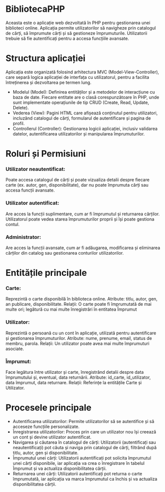 # BibliotecaPHP
Aceasta este o aplicație web dezvoltată în PHP pentru gestionarea unei biblioteci online. Aplicația permite utilizatorilor să navigheze prin catalogul de cărți, să împrumute cărți și să gestioneze împrumuturile. Utilizatorii trebuie să fie autentificați pentru a accesa funcțiile avansate.

# Structura aplicației
Aplicația este organizată folosind arhitectura MVC (Model-View-Controller), care separă logica aplicației de interfața cu utilizatorul, pentru a facilita întreținerea și dezvoltarea pe termen lung.

- Modelul (Model): Definirea entităților și a metodelor de interacțiune cu baza de date. Fiecare entitate are o clasă corespunzătoare în PHP, unde sunt implementate operațiunile de tip CRUD (Create, Read, Update, Delete).
- Vederea (View): Pagini HTML care afișează conținutul pentru utilizatori, incluzând catalogul de cărți, formularul de autentificare și pagina de profil.
- Controllerul (Controller): Gestionarea logicii aplicației, inclusiv validarea datelor, autentificarea utilizatorilor și manipularea împrumuturilor.

# Roluri și Permisiuni
 ### Utilizator neautentificat: 
 Poate accesa catalogul de cărți și poate vizualiza detalii despre fiecare carte (ex. autor, gen, disponibilitate), dar nu poate împrumuta cărți sau accesa funcții avansate.
 ### Utilizator autentificat: 
 Are acces la funcții suplimentare, cum ar fi împrumutul și returnarea cărților. Utilizatorul poate vedea starea împrumuturilor proprii și își poate gestiona contul.
 ### Administrator: 
 Are acces la funcții avansate, cum ar fi adăugarea, modificarea și eliminarea cărților din catalog sau gestionarea conturilor utilizatorilor.
 
# Entitățile principale
 ### Carte: 
 Reprezintă o carte disponibilă în biblioteca online.
 Atribute: titlu, autor, gen, an publicare, disponibilitate.
 Relații: O carte poate fi împrumutată de mai multe ori; legătură cu mai multe înregistrări în entitatea Împrumut
 
 ### Utilizator: 
 Reprezintă o persoană cu un cont în aplicație, utilizată pentru autentificare și gestionarea împrumuturilor.
Atribute: nume, prenume, email, status de membru, parola.
Relații: Un utilizator poate avea mai multe împrumuturi asociate.

 ### Împrumut: 
 Face legătura între utilizator și carte, înregistrând detalii despre data împrumutului și, eventual, data returnării.
Atribute: id_carte, id_utilizator, data împrumut, data returnare.
Relații: Referințe la entitățile Carte și Utilizator.

# Procesele principale
- Autentificarea utilizatorilor: Permite utilizatorilor să se autentifice și să acceseze funcțiile personalizate.
- Înregistrarea utilizatorilor: Proces prin care un utilizator nou își creează un cont și devine utilizator autentificat.
- Navigarea și căutarea în catalogul de cărți: Utilizatorii (autentificați sau neautentificați) pot căuta și naviga prin catalogul de cărți, filtrând după titlu, autor, gen și disponibilitate.
- Împrumutul unei cărți: Utilizatorii autentificați pot solicita împrumutul unei cărți disponibile, iar aplicația va crea o înregistrare în tabelul Împrumut și va actualiza disponibilitatea cărții.
- Returnarea unei cărți: Utilizatorii autentificați pot returna o carte împrumutată, iar aplicația va marca împrumutul ca închis și va actualiza disponibilitatea cărții.
